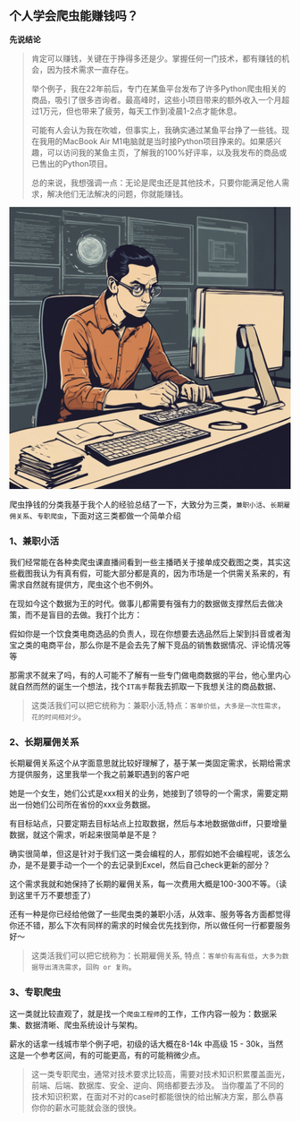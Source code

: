 ## 个人学会爬虫能赚钱吗？

**先说结论**
>肯定可以赚钱，关键在于挣得多还是少。掌握任何一门技术，都有赚钱的机会，因为技术需求一直存在。
>
>举个例子，我在22年前后，专门在某鱼平台发布了许多Python爬虫相关的商品，吸引了很多咨询者。最高峰时，这些小项目带来的额外收入一个月超过1万元，但也带来了疲劳，每天工作到凌晨1-2点才能休息。
>
>可能有人会认为我在吹嘘，但事实上，我确实通过某鱼平台挣了一些钱。现在我用的MacBook Air M1电脑就是当时接Python项目挣来的。如果感兴趣，可以访问我的某鱼主页，了解我的100%好评率，以及我发布的商品或已售出的Python项目。
>
>总的来说，我想强调一点：无论是爬虫还是其他技术，只要你能满足他人需求，解决他们无法解决的问题，你就能赚钱。

![](../static/images/001_爬虫入门_02.png)

爬虫挣钱的分类我基于我个人的经验总结了一下，大致分为三类，`兼职小活`、`长期雇佣关系`、`专职爬虫`，下面对这三类都做一个简单介绍

### 1、兼职小活
我们经常能在各种卖爬虫课直播间看到一些主播晒关于接单成交截图之类，其实这些截图我认为有真有假，可能大部分都是真的，因为市场是一个供需关系来的，有需求自然就有提供方，爬虫这个也不例外。

在现如今这个数据为王的时代。做事儿都需要有强有力的数据做支撑然后去做决策，而不是盲目的去做。我打个比方：

假如你是一个饮食类电商选品的负责人，现在你想要去选品然后上架到抖音或者淘宝之类的电商平台，那么你是不是会去先了解下竞品的销售数据情况、评论情况等等

那需求不就来了吗，有的人可能不了解有一些专门做电商数据的平台，他心里内心就自然而然的诞生一个想法，找个`IT高手`帮我去抓取一下我想关注的商品数据、

> 这类活我们可以把它统称为：兼职小活,特点：`客单价低`，`大多是一次性需求`，`花的时间相对少`。

### 2、长期雇佣关系
长期雇佣关系这个从字面意思就比较好理解了，基于某一类固定需求，长期给需求方提供服务，这里我举一个我之前兼职遇到的客户吧

她是一个女生，她们公式是xxx相关的业务，她接到了领导的一个需求，需要定期出一份她们公司所在省份的xxx业务数据。

有目标站点，只要定期去目标站点上拉取数据，然后与本地数据做diff，只要增量数据，就这个需求，听起来很简单是不是？

确实很简单，但这是针对于我们这一类会编程的人，那假如她不会编程呢，该怎么办，是不是要手动一个一个的去记录到Excel，然后自己check更新的部分？

这个需求我就和她保持了长期的雇佣关系，每一次费用大概是100-300不等。（读到这里千万不要想歪了）

还有一种是你已经给他做了一些爬虫类的兼职小活，从效率、服务等各方面都觉得你还不错，那么下次有同样的需求的时候会优先找到你，所以做任何一行都要服务好～

> 这类活我们可以把它统称为：长期雇佣关系, 特点：`客单价有高有低`，`大多为数据导出清洗需求`，`回购 or 复购`。

### 3、专职爬虫
这一类就比较直观了，就是找一个`爬虫工程师`的工作，工作内容一般为：数据采集、数据清晰、爬虫系统设计与架构。

薪水的话拿一线城市举个例子吧，初级的话大概在8-14k 中高级 15 - 30k，当然这是一个参考区间，有的可能更高，有的可能稍微少点。

> 这一类专职爬虫，通常对技术要求比较高，需要对技术知识积累覆盖面光，前端、后端、数据库、安全、逆向、网络都要去涉及。
> 当你覆盖了不同的技术知识积累，在面对不对的case时都能很快的给出解决方案，那么恭喜你你的薪水可能就会涨的很快。